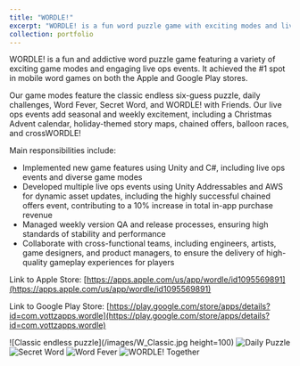 ```yaml
---
title: "WORDLE!"
excerpt: "WORDLE! is a fun word puzzle game with exciting modes and live events, reaching #1 on Apple and Google Play stores. <br/><img src='/images/W_Icon.png' height='300' width='300'>"
collection: portfolio
---
```


WORDLE! is a fun and addictive word puzzle game featuring a variety of exciting game modes and engaging live ops events. 
It achieved the #1 spot in mobile word games on both the Apple and Google Play stores.

Our game modes feature the classic endless six-guess puzzle, daily challenges, Word Fever, Secret Word, and WORDLE! with
Friends. Our live ops events add seasonal and weekly excitement, including a Christmas Advent calendar, holiday-themed story maps, chained offers, balloon races, and crossWORDLE!

Main responsibilities include:

- Implemented new game features using Unity and C#, including live ops events and diverse game modes
- Developed multiple live ops events using Unity Addressables and AWS for dynamic asset updates, including the highly successful chained offers event, contributing to a 10% increase in total in-app purchase revenue
- Managed weekly version QA and release processes, ensuring high standards of stability and performance
- Collaborate with cross-functional teams, including engineers, artists, game designers, and product managers, to ensure the delivery of high-quality gameplay experiences for players

Link to Apple Store: [https://apps.apple.com/us/app/wordle/id1095569891](https://apps.apple.com/us/app/wordle/id1095569891)

Link to Google Play Store: [https://play.google.com/store/apps/details?id=com.vottzapps.wordle](https://play.google.com/store/apps/details?id=com.vottzapps.wordle)

![Classic endless puzzle](/images/W_Classic.jpg height=100)
![Daily Puzzle](/images/W_Calendar.jpg)
![Secret Word](/images/W_SW.jpg)
![Word Fever](/images/W_WF.jpg)
![WORDLE! Together](/images/W_WF_Menu.jpg)
